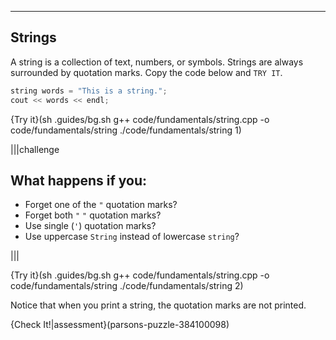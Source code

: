 ---

## Strings
A string is a collection of text, numbers, or symbols. Strings are always surrounded by quotation marks. Copy the code below and `TRY IT`.

```c++
string words = "This is a string.";
cout << words << endl;
```

{Try it}(sh .guides/bg.sh g++ code/fundamentals/string.cpp -o code/fundamentals/string ./code/fundamentals/string 1)

|||challenge
## What happens if you:
* Forget one of the `"` quotation marks?
* Forget both `"` `"` quotation marks?
* Use single (`'`) quotation marks?
* Use uppercase `String` instead of lowercase `string`?

|||

{Try it}(sh .guides/bg.sh g++ code/fundamentals/string.cpp -o code/fundamentals/string ./code/fundamentals/string 2)

Notice that when you print a string, the quotation marks are not printed.

{Check It!|assessment}(parsons-puzzle-384100098)
